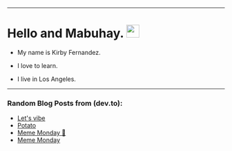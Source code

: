 
<img src="https://komarev.com/ghpvc/?username=kirbygit&style=flat-square&color=blue" alt=""/>

---
<h1>
  Hello and Mabuhay.
  <img src="https://media.giphy.com/media/hvRJCLFzcasrR4ia7z/giphy.gif" width="30px"/>
</h1>

- My name is Kirby Fernandez.

- I love to learn.

- I live in Los Angeles.

---

### Random Blog Posts from (dev.to):
<!-- BLOG-POST-LIST:START -->
- [Let&#39;s vibe](https://dev.to/ben/lets-vibe-3l21)
- [Potato](https://dev.to/ben/potato-2ln2)
- [Meme Monday 🦐](https://dev.to/ben/meme-monday-47p4)
- [Meme Monday](https://dev.to/ben/meme-monday-3dp)
<!-- BLOG-POST-LIST:END -->
